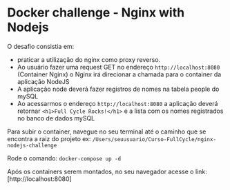 # Docker challenge - Nginx with Nodejs

O desafio consistia em:
- praticar a utilização do nginx como proxy reverso. 
- Ao usuário fazer uma request GET no endereço `http://localhost:8080` (Container Nginx) o Nginx irá direcionar a chamada para o container da aplicação NodeJS
- A aplicação node deverá fazer registros de nomes na tabela people do mySQL
- Ao acessarmos o endereço `http://localhost:8080` a aplicação deverá retornar `<h1>Full Cycle Rocks!</h1>` e a lista com os nomes registrados no banco de dados mySQL

Para subir o container, navegue no seu terminal até o caminho que se encontra a raiz do projeto ex: `/Users/seuusuario/Curso-FullCycle/nginx-nodejs-challenge`

Rode o comando: `docker-compose up -d`

Após os containers serem montados, no seu navegador acesse o link: [http://localhost:8080]